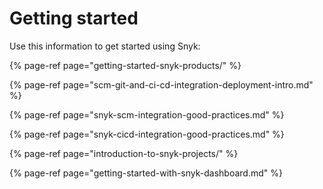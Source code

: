 # Getting started

Use this information to get started using Snyk:

{% page-ref page="getting-started-snyk-products/" %}

{% page-ref page="scm-git-and-ci-cd-integration-deployment-intro.md" %}

{% page-ref page="snyk-scm-integration-good-practices.md" %}

{% page-ref page="snyk-cicd-integration-good-practices.md" %}

{% page-ref page="introduction-to-snyk-projects/" %}

{% page-ref page="getting-started-with-snyk-dashboard.md" %}






